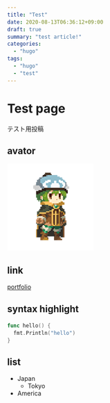 ```yaml
---
title: "Test"
date: 2020-08-13T06:36:12+09:00
draft: true
summary: "test article!"
categories: 
  - "hugo"
tags:
  - "hugo"
  - "test"
---
```


# Test page
テスト用投稿

## avator
![](avator.png)

## link
[portfolio](https://fukkatsuso.github.io/portfolio/)

## syntax highlight
```go
func hello() {
  fmt.Println("hello")
}
```

## list
- Japan
  - Tokyo
- America